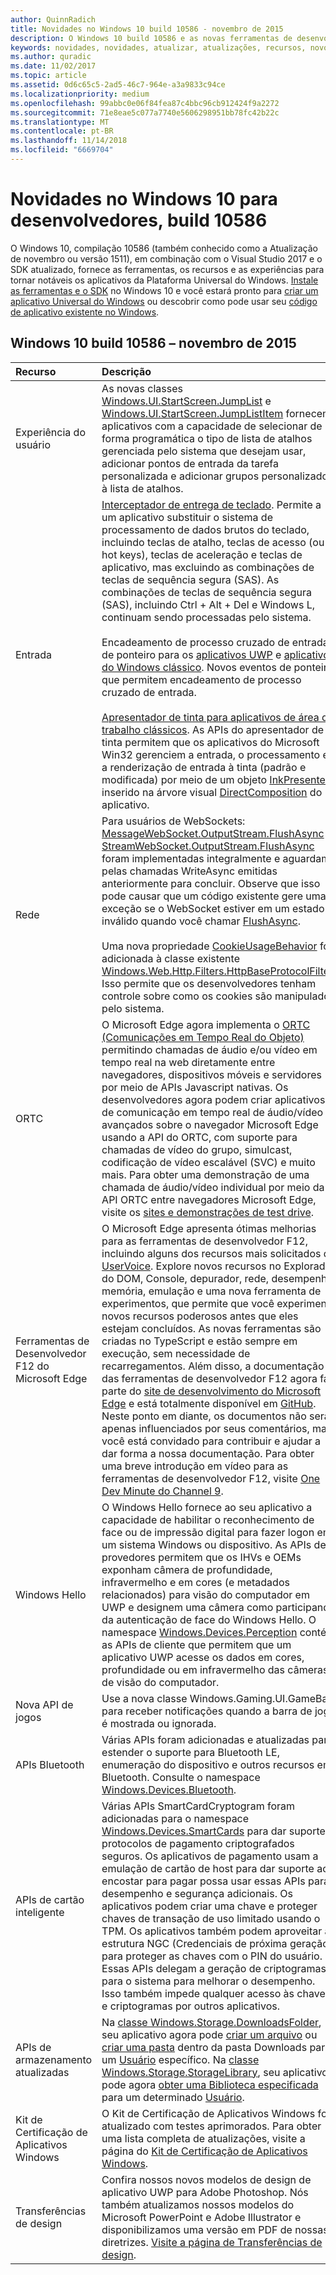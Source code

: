 ```yaml
---
author: QuinnRadich
title: Novidades no Windows 10 build 10586 - novembro de 2015
description: O Windows 10 build 10586 e as novas ferramentas de desenvolvedor fornecem as ferramentas, os recursos e as experiências da nova Plataforma Universal do Windows.
keywords: novidades, novidades, atualizar, atualizações, recursos, novo, Windows 10, 1511, novembro, 10586
ms.author: quradic
ms.date: 11/02/2017
ms.topic: article
ms.assetid: 0d6c65c5-2ad5-46c7-964e-a3a9833c94ce
ms.localizationpriority: medium
ms.openlocfilehash: 99abbc0e06f84fea87c4bbc96cb912424f9a2272
ms.sourcegitcommit: 71e8eae5c077a7740e5606298951bb78fc42b22c
ms.translationtype: MT
ms.contentlocale: pt-BR
ms.lasthandoff: 11/14/2018
ms.locfileid: "6669704"
---
```

# <a name="whats-new-in-windows-10-for-developers-build-10586"></a>Novidades no Windows 10 para desenvolvedores, build 10586

O Windows 10, compilação 10586 (também conhecido como a Atualização de novembro ou versão 1511), em combinação com o Visual Studio 2017 e o SDK atualizado, fornece as ferramentas, os recursos e as experiências para tornar notáveis os aplicativos da Plataforma Universal do Windows. [Instale as ferramentas e o SDK](http://go.microsoft.com/fwlink/?LinkId=821431) no Windows 10 e você estará pronto para [criar um aplicativo Universal do Windows](../get-started/create-uwp-apps.md) ou descobrir como pode usar seu [código de aplicativo existente no Windows](../porting/index.md).

## <a name="windows-10-build-10586---november-2015"></a>Windows 10 build 10586 – novembro de 2015

Recurso | Descrição
 :---- | :----
 Experiência do usuário | As novas classes [Windows.UI.StartScreen.JumpList](https://msdn.microsoft.com/library/windows/apps/windows.ui.startscreen.aspx) e [Windows.UI.StartScreen.JumpListItem](https://msdn.microsoft.com/library/windows/apps/windows.ui.startscreen.aspx) fornecem aplicativos com a capacidade de selecionar de forma programática o tipo de lista de atalhos gerenciada pelo sistema que desejam usar, adicionar pontos de entrada da tarefa personalizada e adicionar grupos personalizados à lista de atalhos.
 Entrada | [Interceptador de entrega de teclado](https://msdn.microsoft.com/library/windows/apps/windows.ui.input.keyboarddeliveryinterceptor.aspx). Permite a um aplicativo substituir o sistema de processamento de dados brutos do teclado, incluindo teclas de atalho, teclas de acesso (ou hot keys), teclas de aceleração e teclas de aplicativo, mas excluindo as combinações de teclas de sequência segura (SAS). As combinações de teclas de sequência segura (SAS), incluindo Ctrl + Alt + Del e Windows L, continuam sendo processadas pelo sistema. <br /><br />Encadeamento de processo cruzado de entrada de ponteiro para os [aplicativos UWP](https://msdn.microsoft.com/library/windows/apps/windows.ui.core.corewindow.aspx) e [aplicativos do Windows clássico](https://msdn.microsoft.com/library/windows/desktop/hh454903(v=vs.85).aspx). Novos eventos de ponteiro que permitem encadeamento de processo cruzado de entrada. <br /><br />[Apresentador de tinta para aplicativos de área de trabalho clássicos](https://msdn.microsoft.com/library/windows/desktop/mt622165(v=vs.85).aspx). As APIs do apresentador de tinta permitem que os aplicativos do Microsoft Win32 gerenciem a entrada, o processamento e a renderização de entrada à tinta (padrão e modificada) por meio de um objeto [InkPresenter](https://msdn.microsoft.com/library/windows/desktop/windows.ui.input.inking.inkpresenter.aspx) inserido na árvore visual [DirectComposition](https://msdn.microsoft.com/library/windows/desktop/hh437371(v=vs.85).aspx) do aplicativo.
Rede | Para usuários de WebSockets: [MessageWebSocket.OutputStream.FlushAsync](https://msdn.microsoft.com/library/windows/apps/windows.storage.streams.datawriter.flushasync.aspx) e [StreamWebSocket.OutputStream.FlushAsync](https://msdn.microsoft.com/library/windows/apps/windows.storage.streams.datawriter.flushasync.aspx) foram implementadas integralmente e aguardam pelas chamadas WriteAsync emitidas anteriormente para concluir. Observe que isso pode causar que um código existente gere uma exceção se o WebSocket estiver em um estado inválido quando você chamar [FlushAsync](https://msdn.microsoft.com/library/windows/apps/windows.storage.streams.datawriter.flushasync.aspx). <br /><br />Uma nova propriedade [CookieUsageBehavior](https://msdn.microsoft.com/library/windows/apps/windows.web.http.filters.httpbaseprotocolfilter.aspx) foi adicionada à classe existente [Windows.Web.Http.Filters.HttpBaseProtocolFilter](https://msdn.microsoft.com/library/windows/apps/windows.web.http.filters.httpbaseprotocolfilter.aspx). Isso permite que os desenvolvedores tenham controle sobre como os cookies são manipulados pelo sistema.
ORTC | O Microsoft Edge agora implementa o [ORTC (Comunicações em Tempo Real do Objeto)](https://msdn.microsoft.com/library/mt433097(v=vs.85).aspx) permitindo chamadas de áudio e/ou vídeo em tempo real na web diretamente entre navegadores, dispositivos móveis e servidores por meio de APIs Javascript nativas. Os desenvolvedores agora podem criar aplicativos de comunicação em tempo real de áudio/vídeo avançados sobre o navegador Microsoft Edge usando a API do ORTC, com suporte para chamadas de vídeo do grupo, simulcast, codificação de vídeo escalável (SVC) e muito mais. Para obter uma demonstração de uma chamada de áudio/vídeo individual por meio da API ORTC entre navegadores Microsoft Edge, visite os [sites e demonstrações de test drive](https://developer.microsoft.com/microsoft-edge/testdrive/demos/ortcdemo/).
Ferramentas de Desenvolvedor F12 do Microsoft Edge | O Microsoft Edge apresenta ótimas melhorias para as ferramentas de desenvolvedor F12, incluindo alguns dos recursos mais solicitados de [UserVoice](https://wpdev.uservoice.com/forums/257854-microsoft-edge-developer). Explore novos recursos no Explorador do DOM, Console, depurador, rede, desempenho, memória, emulação e uma nova ferramenta de experimentos, que permite que você experimente novos recursos poderosos antes que eles estejam concluídos. As novas ferramentas são criadas no TypeScript e estão sempre em execução, sem necessidade de recarregamentos. Além disso, a documentação das ferramentas de desenvolvedor F12 agora faz parte do [site de desenvolvimento do Microsoft Edge](https://developer.microsoft.com/microsoft-edge/) e está totalmente disponível em [GitHub](https://github.com/MicrosoftEdge/MicrosoftEdge-Documentation). Neste ponto em diante, os documentos não serão apenas influenciados por seus comentários, mas você está convidado para contribuir e ajudar a dar forma a nossa documentação. Para obter uma breve introdução em vídeo para as ferramentas de desenvolvedor F12, visite [One Dev Minute do Channel 9](https://channel9.msdn.com/Blogs/One-Dev-Minute/Microsoft-Edge-F12-tools).
Windows Hello | O Windows Hello fornece ao seu aplicativo a capacidade de habilitar o reconhecimento de face ou de impressão digital para fazer logon em um sistema Windows ou dispositivo. As APIs de provedores permitem que os IHVs e OEMs exponham câmera de profundidade, infravermelho e em cores (e metadados relacionados) para visão do computador em UWP e designem uma câmera como participando da autenticação de face do Windows Hello. O namespace [Windows.Devices.Perception](https://msdn.microsoft.com/library/windows/apps/windows.devices.perception.aspx) contém as APIs de cliente que permitem que um aplicativo UWP acesse os dados em cores, profundidade ou em infravermelho das câmeras de visão do computador.
Nova API de jogos | Use a nova classe Windows.Gaming.UI.GameBar para receber notificações quando a barra de jogo é mostrada ou ignorada.
APIs Bluetooth | Várias APIs foram adicionadas e atualizadas para estender o suporte para Bluetooth LE, enumeração do dispositivo e outros recursos em Bluetooth. Consulte o namespace [Windows.Devices.Bluetooth](https://msdn.microsoft.com/library/windows/apps/windows.devices.bluetooth.aspx).
APIs de cartão inteligente | Várias APIs SmartCardCryptogram foram adicionadas para o namespace [Windows.Devices.SmartCards](https://msdn.microsoft.com/library/windows/apps/windows.devices.smartcards.aspx) para dar suporte a protocolos de pagamento criptografados seguros. Os aplicativos de pagamento usam a emulação de cartão de host para dar suporte ao encostar para pagar possa usar essas APIs para desempenho e segurança adicionais. Os aplicativos podem criar uma chave e proteger chaves de transação de uso limitado usando o TPM. Os aplicativos também podem aproveitar a estrutura NGC (Credenciais de próxima geração) para proteger as chaves com o PIN do usuário. Essas APIs delegam a geração de criptogramas para o sistema para melhorar o desempenho. Isso também impede qualquer acesso às chaves e criptogramas por outros aplicativos.
APIs de armazenamento atualizadas | Na [classe Windows.Storage.DownloadsFolder](https://msdn.microsoft.com/library/windows/apps/windows.storage.downloadsfolder.aspx), seu aplicativo agora pode [criar um arquivo](https://msdn.microsoft.com/library/windows/apps/windows.storage.downloadsfolder.createfileforuserasync.aspx) ou [criar uma pasta](https://msdn.microsoft.com/library/windows/apps/windows.storage.downloadsfolder.createfolderforuserasync.aspx) dentro da pasta Downloads para um [Usuário](https://msdn.microsoft.com/library/windows/apps/windows.system.user.aspx) específico. Na [classe Windows.Storage.StorageLibrary](https://msdn.microsoft.com/library/windows/apps/windows.storage.storagelibrary.aspx), seu aplicativo pode agora [obter uma Biblioteca especificada](https://msdn.microsoft.com/library/windows/apps/windows.storage.storagelibrary.getlibraryforuserasync.aspx) para um determinado [Usuário](https://msdn.microsoft.com/library/windows/apps/windows.system.user.aspx).
Kit de Certificação de Aplicativos Windows | O Kit de Certificação de Aplicativos Windows foi atualizado com testes aprimorados. Para obter uma lista completa de atualizações, visite a página do [Kit de Certificação de Aplicativos Windows](https://developer.microsoft.com/windows/develop/app-certification-kit).
Transferências de design | Confira nossos novos modelos de design de aplicativo UWP para Adobe Photoshop. Nós também atualizamos nossos modelos do Microsoft PowerPoint e Adobe Illustrator e disponibilizamos uma versão em PDF de nossas diretrizes. [Visite a página de Transferências de design](https://developer.microsoft.com/windows/design/assets).